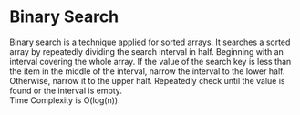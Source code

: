 
# Binary Search
Binary search is a technique applied for sorted arrays. It searches a sorted array by repeatedly dividing the search interval in half. Beginning with an interval covering the whole array. If the value of the search key is less than the item in the middle of the interval, narrow the interval to the lower half. Otherwise, narrow it to the upper half. Repeatedly check until the value is found or the interval is empty. \
Time Complexity is O(log(n)).
